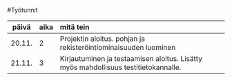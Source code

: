 #Työtunnit

| päivä | aika | mitä tein  |
| :----:|:-----| :-----|
| 20.11. | 2    | Projektin aloitus. pohjan ja rekisteröintiominaisuuden luominen |
| 21.11. | 3    | Kirjautuminen ja testaamisen aloitus. Lisätty myös mahdollisuus testitietokannalle. |